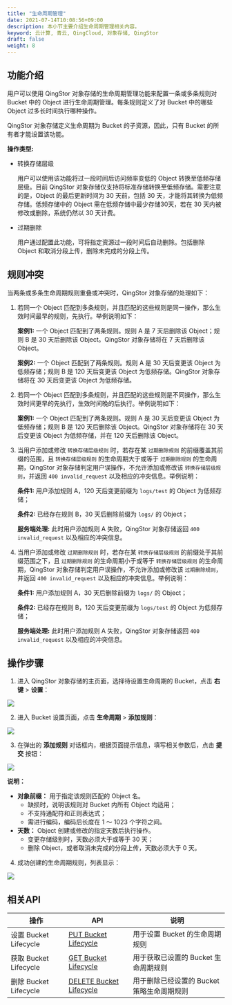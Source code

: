 ```yaml
---
title: "生命周期管理"
date: 2021-07-14T10:08:56+09:00
description: 本小节主要介绍生命周期管理相关内容。
keyword: 云计算, 青云, QingCloud, 对象存储, QingStor
draft: false
weight: 8
---
```


## 功能介绍
用户可以使用 QingStor 对象存储的生命周期管理功能来配置一条或多条规则对 Bucket 中的 Object 进行生命周期管理。每条规则定义了对 Bucket 中的哪些 Object 过多长时间执行哪种操作。

QingStor 对象存储定义生命周期为 Bucket 的子资源，因此，只有 Bucket 的所有者才能设置该功能。

**操作类型:**

- 转换存储层级

    用户可以使用该功能将过一段时间后访问频率变低的 Object 转换至低频存储层级。目前 QingStor 对象存储仅支持将标准存储转换至低频存储。需要注意的是，Object 的最后更新时间为 30 天前，包括 30 天，才能将其转换为低频存储。低频存储中的 Object 需在低频存储中最少存储30天，若在 30 天内被修改或删除，系统仍然以 30 天计费。

- 过期删除

    用户通过配置此功能，可将指定资源过一段时间后自动删除。包括删除 Object 和取消分段上传，删除未完成的分段上传。

## 规则冲突

当两条或多条生命周期规则重叠或冲突时，QingStor 对象存储的处理如下：

1. 若同一个 Object 匹配到多条规则，并且匹配的这些规则是同一操作，那么生效时间最早的规则，先执行。举例说明如下：

   **案例1:** 一个 Object 匹配到了两条规则。规则 A 是 7 天后删除该 Object；规则 B 是 30 天后删除该 Object。QingStor 对象存储将在 7 天后删除该 Object。

   **案例2:** 一个 Object 匹配到了两条规则。规则 A 是 30 天后变更该 Object 为低频存储；规则 B 是 120 天后变更该 Object 为低频存储。QingStor 对象存储将在 30 天后变更该 Object 为低频存储。
   
2. 若同一个 Object 匹配到多条规则，并且匹配的这些规则是不同操作，那么生效时间更早的先执行，生效时间晚的后执行。举例说明如下：

   **案例1:** 一个 Object 匹配到了两条规则。规则 A 是 30 天后变更该 Object 为低频存储；规则 B 是 120 天后删除该 Object。QingStor 对象存储将在 30 天后变更该 Object 为低频存储，并在 120 天后删除该 Object。
   
3. 当用户添加或修改 `转换存储层级规则` 时，若存在某 `过期删除规则` 的前缀覆盖其前缀的范围，且 `转换存储层级规则` 的生命周期大于或等于 `过期删除规则` 的生命周期，QingStor 对象存储判定用户误操作，不允许添加或修改该 `转换存储层级规则`，并返回 `400 invalid_request` 以及相应的冲突信息。举例说明：

   **条件1:** 用户添加规则 A，120 天后变更前缀为 `logs/test` 的 Object 为低频存储；

   **条件2:** 已经存在规则 B，30 天后删除前缀为 `logs/` 的 Object；

   **服务端处理:** 此时用户添加规则 A 失败，QingStor 对象存储返回 `400 invalid_request` 以及相应的冲突信息。

4. 当用户添加或修改 `过期删除规则` 时，若存在某 `转换存储层级规则` 的前缀处于其前缀范围之下，且 `过期删除规则` 的生命周期小于或等于 `转换存储层级规则` 的生命周期，QingStor 对象存储判定用户误操作，不允许添加或修改该 `过期删除规则`，并返回 `400 invalid_request` 以及相应的冲突信息。举例说明：

   **条件1:** 用户添加规则 A，30 天后删除前缀为 `logs/` 的 Object；

   **条件2:** 已经存在规则 B，120 天后变更前缀为 `logs/test` 的 Object 为低频存储；

   **服务端处理:** 此时用户添加规则 A 失败，QingStor 对象存储返回 `400 invalid_request` 以及相应的冲突信息。


## 操作步骤

1. 进入 QingStor 对象存储的主页面，选择待设置生命周期的 Bucket，点击 **右键** > **设置**：

 ![](/storage/object-storage/_images/set_bucket_lifecycle1.png)

2. 进入 Bucket 设置页面，点击 **生命周期** > **添加规则**：

 ![](/storage/object-storage/_images/set_bucket_lifecycle2.png)

3. 在弹出的 **添加规则** 对话框内，根据页面提示信息，填写相关参数后，点击 **提交** 按钮：

 ![](/storage/object-storage/_images/set_bucket_lifecycle3.png)

 **说明：**
   - **对象前缀：** 用于指定该规则匹配的 Object 名。
      - 缺损时，说明该规则对 Bucket 内所有 Object 均适用；
      - 不支持通配符和正则表达式；
      - 需进行编码，编码后长度在 1 ～ 1023 个字符之间。
   - **天数：** Object 创建或修改的指定天数后执行操作。
      - 变更存储级别时，天数必须大于或等于 30 天；
      - 删除 Object，或者取消未完成的分段上传，天数必须大于 0 天。

4. 成功创建的生命周期规则，列表显示：

 ![](/storage/object-storage/_images/set_bucket_lifecycle4.png)

## 相关API

|操作|API|说明|
|--|--|--|
|设置 Bucket Lifecycle|[PUT Bucket Lifecycle](/storage/object-storage/api/bucket/lifecycle/put_lifecycle)|用于设置 Bucket 的生命周期规则|
|获取 Bucket Lifecycle|[GET Bucket Lifecycle](/storage/object-storage/api/bucket/lifecycle/get_lifecycle)|用于获取已设置的 Bucket 生命周期规则|
|删除 Bucket Lifecycle|[DELETE Bucket Lifecycle](/storage/object-storage/api/bucket/lifecycle/delete_lifecycle)|用于删除已经设置的 Bucket 策略生命周期规则|